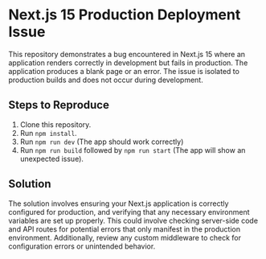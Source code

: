 # Next.js 15 Production Deployment Issue

This repository demonstrates a bug encountered in Next.js 15 where an application renders correctly in development but fails in production. The application produces a blank page or an error. The issue is isolated to production builds and does not occur during development.

## Steps to Reproduce

1. Clone this repository.
2. Run `npm install`.
3. Run `npm run dev` (The app should work correctly)
4. Run `npm run build` followed by `npm run start` (The app will show an unexpected issue). 

## Solution

The solution involves ensuring your Next.js application is correctly configured for production, and verifying that any necessary environment variables are set up properly.  This could involve checking server-side code and API routes for potential errors that only manifest in the production environment. Additionally, review any custom middleware to check for configuration errors or unintended behavior.
